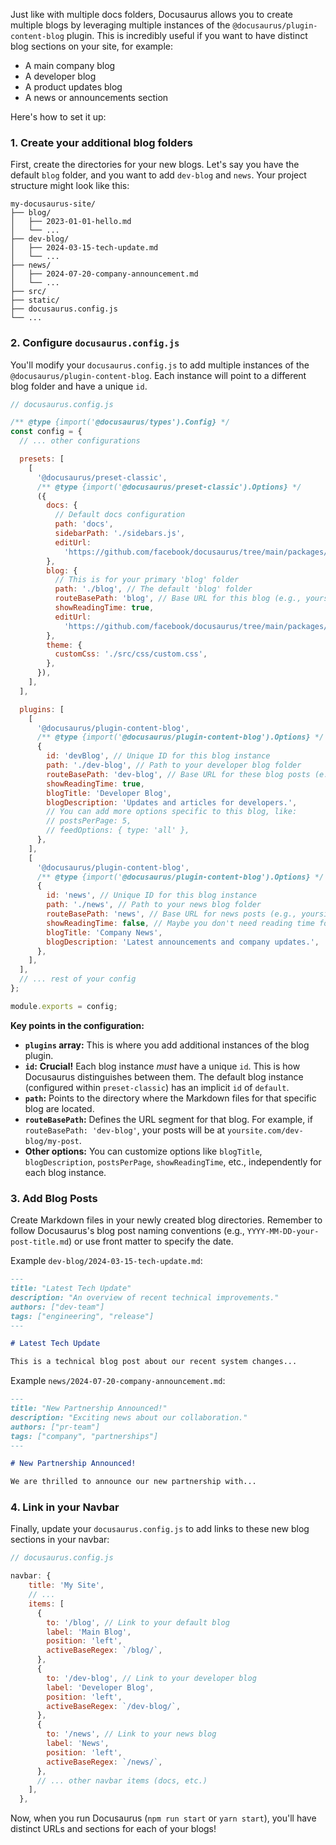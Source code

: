 Just like with multiple docs folders, Docusaurus allows you to create multiple blogs by leveraging multiple instances of the `@docusaurus/plugin-content-blog` plugin. This is incredibly useful if you want to have distinct blog sections on your site, for example:

  * A main company blog
  * A developer blog
  * A product updates blog
  * A news or announcements section

Here's how to set it up:

### 1\. Create your additional blog folders

First, create the directories for your new blogs. Let's say you have the default `blog` folder, and you want to add `dev-blog` and `news`. Your project structure might look like this:

```
my-docusaurus-site/
├── blog/
│   ├── 2023-01-01-hello.md
│   └── ...
├── dev-blog/
│   ├── 2024-03-15-tech-update.md
│   └── ...
├── news/
│   ├── 2024-07-20-company-announcement.md
│   └── ...
├── src/
├── static/
├── docusaurus.config.js
└── ...
```

### 2\. Configure `docusaurus.config.js`

You'll modify your `docusaurus.config.js` to add multiple instances of the `@docusaurus/plugin-content-blog`. Each instance will point to a different blog folder and have a unique `id`.

```javascript
// docusaurus.config.js

/** @type {import('@docusaurus/types').Config} */
const config = {
  // ... other configurations

  presets: [
    [
      '@docusaurus/preset-classic',
      /** @type {import('@docusaurus/preset-classic').Options} */
      ({
        docs: {
          // Default docs configuration
          path: 'docs',
          sidebarPath: './sidebars.js',
          editUrl:
            'https://github.com/facebook/docusaurus/tree/main/packages/create-docusaurus/templates/shared/',
        },
        blog: {
          // This is for your primary 'blog' folder
          path: './blog', // The default 'blog' folder
          routeBasePath: 'blog', // Base URL for this blog (e.g., yoursite.com/blog/...)
          showReadingTime: true,
          editUrl:
            'https://github.com/facebook/docusaurus/tree/main/packages/create-docusaurus/templates/shared/',
        },
        theme: {
          customCss: './src/css/custom.css',
        },
      }),
    ],
  ],

  plugins: [
    [
      '@docusaurus/plugin-content-blog',
      /** @type {import('@docusaurus/plugin-content-blog').Options} */
      {
        id: 'devBlog', // Unique ID for this blog instance
        path: './dev-blog', // Path to your developer blog folder
        routeBasePath: 'dev-blog', // Base URL for these blog posts (e.g., yoursite.com/dev-blog/...)
        showReadingTime: true,
        blogTitle: 'Developer Blog',
        blogDescription: 'Updates and articles for developers.',
        // You can add more options specific to this blog, like:
        // postsPerPage: 5,
        // feedOptions: { type: 'all' },
      },
    ],
    [
      '@docusaurus/plugin-content-blog',
      /** @type {import('@docusaurus/plugin-content-blog').Options} */
      {
        id: 'news', // Unique ID for this blog instance
        path: './news', // Path to your news blog folder
        routeBasePath: 'news', // Base URL for news posts (e.g., yoursite.com/news/...)
        showReadingTime: false, // Maybe you don't need reading time for news
        blogTitle: 'Company News',
        blogDescription: 'Latest announcements and company updates.',
      },
    ],
  ],
  // ... rest of your config
};

module.exports = config;
```

**Key points in the configuration:**

  * **`plugins` array:** This is where you add additional instances of the blog plugin.
  * **`id`:** **Crucial\!** Each blog instance *must* have a unique `id`. This is how Docusaurus distinguishes between them. The default blog instance (configured within `preset-classic`) has an implicit `id` of `default`.
  * **`path`:** Points to the directory where the Markdown files for that specific blog are located.
  * **`routeBasePath`:** Defines the URL segment for that blog. For example, if `routeBasePath: 'dev-blog'`, your posts will be at `yoursite.com/dev-blog/my-post`.
  * **Other options:** You can customize options like `blogTitle`, `blogDescription`, `postsPerPage`, `showReadingTime`, etc., independently for each blog instance.

### 3\. Add Blog Posts

Create Markdown files in your newly created blog directories. Remember to follow Docusaurus's blog post naming conventions (e.g., `YYYY-MM-DD-your-post-title.md`) or use front matter to specify the date.

Example `dev-blog/2024-03-15-tech-update.md`:

```markdown
---
title: "Latest Tech Update"
description: "An overview of recent technical improvements."
authors: ["dev-team"]
tags: ["engineering", "release"]
---

# Latest Tech Update

This is a technical blog post about our recent system changes...
```

Example `news/2024-07-20-company-announcement.md`:

```markdown
---
title: "New Partnership Announced!"
description: "Exciting news about our collaboration."
authors: ["pr-team"]
tags: ["company", "partnerships"]
---

# New Partnership Announced!

We are thrilled to announce our new partnership with...
```

### 4\. Link in your Navbar

Finally, update your `docusaurus.config.js` to add links to these new blog sections in your navbar:

```javascript
// docusaurus.config.js

navbar: {
    title: 'My Site',
    // ...
    items: [
      {
        to: '/blog', // Link to your default blog
        label: 'Main Blog',
        position: 'left',
        activeBaseRegex: `/blog/`,
      },
      {
        to: '/dev-blog', // Link to your developer blog
        label: 'Developer Blog',
        position: 'left',
        activeBaseRegex: `/dev-blog/`,
      },
      {
        to: '/news', // Link to your news blog
        label: 'News',
        position: 'left',
        activeBaseRegex: `/news/`,
      },
      // ... other navbar items (docs, etc.)
    ],
  },
```

Now, when you run Docusaurus (`npm run start` or `yarn start`), you'll have distinct URLs and sections for each of your blogs\!